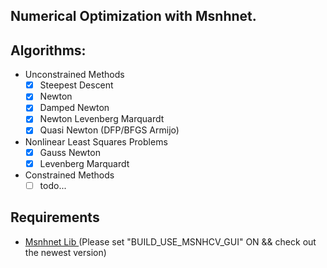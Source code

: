 ## Numerical Optimization with Msnhnet.

## Algorithms:
- Unconstrained Methods
  - [x] Steepest Descent
  - [x] Newton
  - [x] Damped Newton
  - [x] Newton Levenberg Marquardt 
  - [x] Quasi Newton (DFP/BFGS Armijo)
- Nonlinear Least Squares Problems
  - [x] Gauss Newton
  - [x] Levenberg Marquardt
- Constrained Methods
  - [ ] todo...
## Requirements
- [Msnhnet Lib ](https://github.com/msnh2012/Msnhnet)(Please set "BUILD_USE_MSNHCV_GUI" ON  && check out the newest version)
